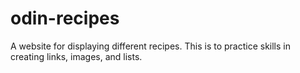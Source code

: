 # odin-recipes
A website for displaying different recipes.
This is to practice skills in creating links, images, and lists.